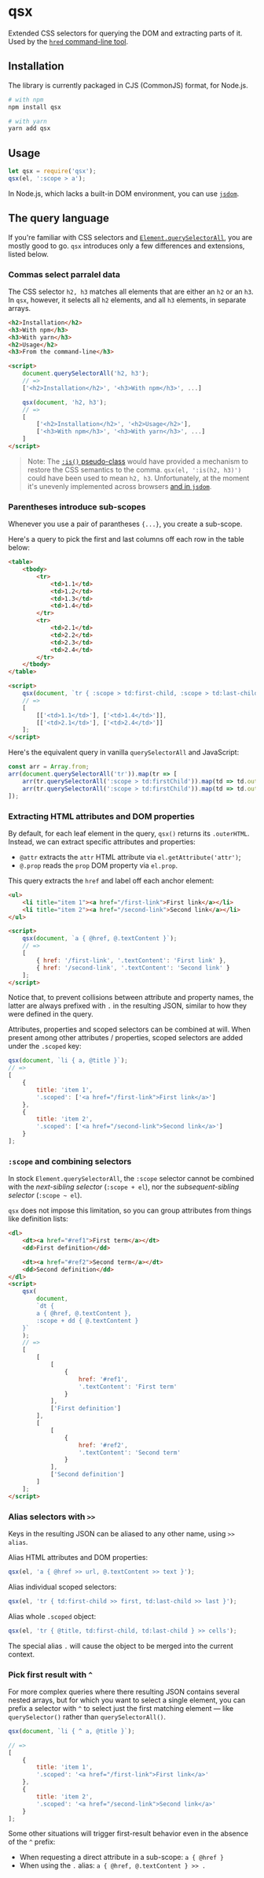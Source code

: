 # qsx

Extended CSS selectors for querying the DOM and extracting parts of it. Used by the [`hred` command-line tool](https://github.com/danburzo/hred).

## Installation

The library is currently packaged in CJS (CommonJS) format, for Node.js.

```bash
# with npm
npm install qsx

# with yarn
yarn add qsx
```

## Usage

```js
let qsx = require('qsx');
qsx(el, ':scope > a');
```

In Node.js, which lacks a built-in DOM environment, you can use [`jsdom`](https://github.com/jsdom/jsdom).

## The query language

If you're familiar with CSS selectors and [`Element.querySelectorAll`](https://developer.mozilla.org/en-US/docs/Web/API/Element/querySelectorAll), you are mostly good to go. `qsx` introduces only a few differences and extensions, listed below.

### Commas select parralel data

The CSS selector `h2, h3` matches all elements that are either an `h2` or an `h3`. In `qsx`, however, it selects all `h2` elements, and all `h3` elements, in separate arrays.

```html
<h2>Installation</h2>
<h3>With npm</h3>
<h3>With yarn</h3>
<h2>Usage</h2>
<h3>From the command-line</h3>

<script>
	document.querySelectorAll('h2, h3');
	// =>
	['<h2>Installation</h2>', '<h3>With npm</h3>', ...]

	qsx(document, 'h2, h3');
	// =>
	[
		['<h2>Installation</h2>', '<h2>Usage</h2>'],
		['<h3>With npm</h3>', '<h3>With yarn</h3>', ...]
	]
</script>
```

> Note: The [`:is()` pseudo-class](https://developer.mozilla.org/en-US/docs/Web/CSS/:is) would have provided a mechanism to restore the CSS semantics to the comma. `qsx(el, ':is(h2, h3)')` could have been used to mean `h2, h3`. Unfortunately, at the moment it's unevenly implemented across browsers [and in `jsdom`](https://github.com/jsdom/jsdom/issues/3013).

### Parentheses introduce sub-scopes

Whenever you use a pair of parantheses `{...}`, you create a sub-scope.

Here's a query to pick the first and last columns off each row in the table below:

```html
<table>
	<tbody>
		<tr>
			<td>1.1</td>
			<td>1.2</td>
			<td>1.3</td>
			<td>1.4</td>
		</tr>
		<tr>
			<td>2.1</td>
			<td>2.2</td>
			<td>2.3</td>
			<td>2.4</td>
		</tr>
	</tbody>
</table>

<script>
	qsx(document, `tr { :scope > td:first-child, :scope > td:last-child }`);
	// =>
	[
		[['<td>1.1</td>'], ['<td>1.4</td>']],
		[['<td>2.1</td>'], ['<td>2.4</td>']]
	];
</script>
```

Here's the equivalent query in vanilla `querySelectorAll` and JavaScript:

```js
const arr = Array.from;
arr(document.querySelectorAll('tr')).map(tr => [
	arr(tr.querySelectorAll(':scope > td:firstChild')).map(td => td.outerHTML),
	arr(tr.querySelectorAll(':scope > td:firstChild')).map(td => td.outerHTML)
]);
```

### Extracting HTML attributes and DOM properties

By default, for each leaf element in the query, `qsx()` returns its `.outerHTML`. Instead, we can extract specific attributes and properties:

-   `@attr` extracts the `attr` HTML attribute via `el.getAttribute('attr')`;
-   `@.prop` reads the `prop` DOM property via `el.prop`.

This query extracts the `href` and label off each anchor element:

```html
<ul>
	<li title="item 1"><a href="/first-link">First link</a></li>
	<li title="item 2"><a href="/second-link">Second link</a></li>
</ul>

<script>
	qsx(document, `a { @href, @.textContent }`);
	// =>
	[
		{ href: '/first-link', '.textContent': 'First link' },
		{ href: '/second-link', '.textContent': 'Second link' }
	];
</script>
```

Notice that, to prevent collisions between attribute and property names, the latter are always prefixed with `.` in the resulting JSON, similar to how they were defined in the query.

Attributes, properties and scoped selectors can be combined at will. When present among other attributes / properties, scoped selectors are added under the `.scoped` key:

```js
qsx(document, `li { a, @title }`);
// =>
[
	{
		title: 'item 1',
		'.scoped': ['<a href="/first-link">First link</a>']
	},
	{
		title: 'item 2',
		'.scoped': ['<a href="/second-link">Second link</a>']
	}
];
```

### `:scope` and combining selectors

In stock `Element.querySelectorAll`, the `:scope` selector cannot be combined with the _next-sibling selector_ (`:scope + el`), nor the _subsequent-sibling selector_ (`:scope ~ el`).

`qsx` does not impose this limitation, so you can group attributes from things like definition lists:

```html
<dl>
	<dt><a href="#ref1">First term</a></dt>
	<dd>First definition</dd>

	<dt><a href="#ref2">Second term</a></dt>
	<dd>Second definition</dd>
</dl>
<script>
	qsx(
		document,
		`dt { 
		a { @href, @.textContent },
		:scope + dd { @.textContent }
	}`
	);
	// =>
	[
		[
			[
				{
					href: '#ref1',
					'.textContent': 'First term'
				}
			],
			['First definition']
		],
		[
			[
				{
					href: '#ref2',
					'.textContent': 'Second term'
				}
			],
			['Second definition']
		]
	];
</script>
```

### Alias selectors with `>>`

Keys in the resulting JSON can be aliased to any other name, using `>> alias`.

Alias HTML attributes and DOM properties:

```js
qsx(el, 'a { @href >> url, @.textContent >> text }');
```

Alias individual scoped selectors:

```js
qsx(el, 'tr { td:first-child >> first, td:last-child >> last }');
```

Alias whole `.scoped` object:

```js
qsx(el, 'tr { @title, td:first-child, td:last-child } >> cells');
```

The special alias `.` will cause the object to be merged into the current context.

### Pick first result with `^`

For more complex queries where there resulting JSON contains several nested arrays, but for which you want to select a single element, you can prefix a selector with `^` to select just the first matching element — like `querySelector()` rather than `querySelectorAll()`.

```js
qsx(document, `li { ^ a, @title }`);

// =>
[
	{
		title: 'item 1',
		'.scoped': '<a href="/first-link">First link</a>'
	},
	{
		title: 'item 2',
		'.scoped': '<a href="/second-link">Second link</a>'
	}
];
```

Some other situations will trigger first-result behavior even in the absence of the `^` prefix:

-   When requesting a direct attribute in a sub-scope: `a { @href }`
-   When using the `.` alias: `a { @href, @.textContent } >> .`
